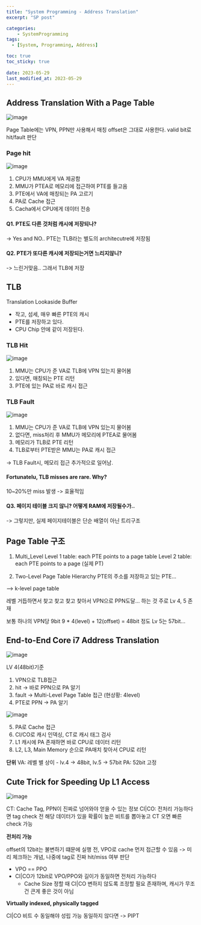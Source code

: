 ```yaml
---
title: "System Programming - Address Translation"
excerpt: "SP post"

categories:
    - SystemProgramming
tags:
  - [System, Programming, Address]

toc: true
toc_sticky: true
 
date: 2023-05-29
last_modified_at: 2023-05-29
---
```


## Address Translation With a Page Table
![image](https://github.com/ssoxong/ssoxong.github.io/assets/112956015/b20a5b4e-27b7-4c6a-8cc5-2d5c298b36bc)


Page Table에는 VPN, PPN만 사용해서 매칭
offset은 그대로 사용한다.
valid bit로 hit/fault 판단


### Page hit
![image](https://github.com/ssoxong/ssoxong.github.io/assets/112956015/4bedf73a-372c-4d16-b811-0943e1618f50)
1. CPU가 MMU에게 VA 제공함
2. MMU가 PTEA로 메모리에 접근하여 PTE를 들고옴
3. PTE에서 VA에 매칭되는 PA 고르기
4. PA로 Cache 접근
5. Cacha에서 CPU에게 데이터 전송


#### Q1. PTE도 다른 것처럼 캐시에 저장되나?
-> Yes and NO.. PTE는 TLB라는 별도의 architecutre에 저장됨


#### Q2. PTE가 또다른 캐시에 저장되는거면 느리지않니?
-> 느린거맞음.. 그래서 TLB에 저장


## TLB
Translation Lookaside Buffer
- 작고, 섬세, 매우 빠른 PTE의 캐시
- PTE를 저장하고 있다.
- CPU Chip 안에 같이 저장된다.


### TLB Hit
![image](https://github.com/ssoxong/ssoxong.github.io/assets/112956015/677e8d65-2ec8-463b-9153-8efdd460e9c3)

1. MMU는 CPU가 준 VA로 TLB에 VPN 있는지 물어봄
2. 있다면, 매칭되는 PTE 리턴
3. PTE에 있는 PA로 바로 캐시 접근


### TLB Fault
![image](https://github.com/ssoxong/ssoxong.github.io/assets/112956015/17d6653f-d862-4f58-81a7-16a9fdb24675)

1. MMU는 CPU가 준 VA로 TLB에 VPN 있는지 물어봄
2. 없다면, miss처리 후 MMU가 메모리에 PTEA로 물어봄
3. 메모리가 TLB로 PTE 리턴
4. TLB로부터 PTE받은 MMU는 PA로 캐시 접근

-> TLB Fault시, 메모리 접근 추가적으로 일어남.


#### Fortunatelu, TLB misses are rare. Why?
10~20%만 miss 발생 -> 효율적임


#### Q3. 페이지 테이블 크지 않니? 어떻게 RAM에 저장될수가..
-> 그렇지만, 실제 페이지테이블은 단순 배열이 아닌 트리구조


## Page Table 구조
1. Multi_Level
    Level 1 table: each PTE points to a page table
    Level 2 table: each PTE points to a page (실제 PT)


2. Two-Level Page Table Hierarchy
    PTE의 주소를 저장하고 있는 PTE...

--> k-level page table  

레벨 거듭하면서 찾고 찾고 찾고 찾아서 VPN으로 PPN도달... 하는 것
주로 Lv 4, 5 존재


보통 하나의 VPN당 9bit
9 * 4(level) + 12(offset) = 48bit 정도
Lv 5는 57bit...


## End-to-End Core i7 Address Translation
![image](https://github.com/ssoxong/ssoxong.github.io/assets/112956015/395a1b20-cd6f-463b-b19f-1336b075df50)

LV 4(48bit)기준


1. VPN으로 TLB접근
2. hit -> 바로 PPN으로 PA 알기
3. fault -> Multi-Level Page Table 접근 (현상황: 4level)
4. PTE로 PPN -> PA 알기

![image](https://github.com/ssoxong/ssoxong.github.io/assets/112956015/f6567f7f-042a-4820-bac0-96dc625d6db7)

5. PA로 Cache 접근
6. CI/CO로 캐시 인덱싱, CT로 캐시 태그 검사
7. L1 캐시에 PA 존재하면 바로 CPU로 데이터 리턴
8. L2, L3, Main Memory 순으로 PA매치 찾아서 CPU로 리턴


**단위**
VA: 레벨 별 상이 - lv.4 -> 48bit, lv.5 -> 57bit
PA: 52bit 고정


## Cute Trick for Speeding Up L1 Access
![image](https://github.com/ssoxong/ssoxong.github.io/assets/112956015/bbc89700-f114-4385-8b34-e77a6ef4b71b)


CT: Cache Tag, PPN이 진짜로 넘어와야 얻을 수 있는 정보
CI|CO: 전처리 가능하다면 tag check 전 해당 데이터가 있을 확률이 높은 비트를 뽑아놓고 CT 오면 빠른 check 가능


**전처리 가능**  

offset의 12bit는 불변하기 떄문에 실행 전, VPO로 cache 먼저 접근할 수 있음
-> 미리 체크하는 개념, 나중에 tag로 진짜 hit/miss 여부 판단

- VPO == PPO 
- CI|CO가 12bit로 VPO/PPO와 길이가 동일하면 전처리 가능하다
    - Cache Size 정할 때 CI|CO 변하지 않도록 조정할 필요 존재하며, 캐시가 무조건 큰게 좋은 것이 아님


**Virtually indexed, physically tagged**  

CI|CO 비트 수 동일해야 성립 가능
동일하지 않다면 -> PIPT